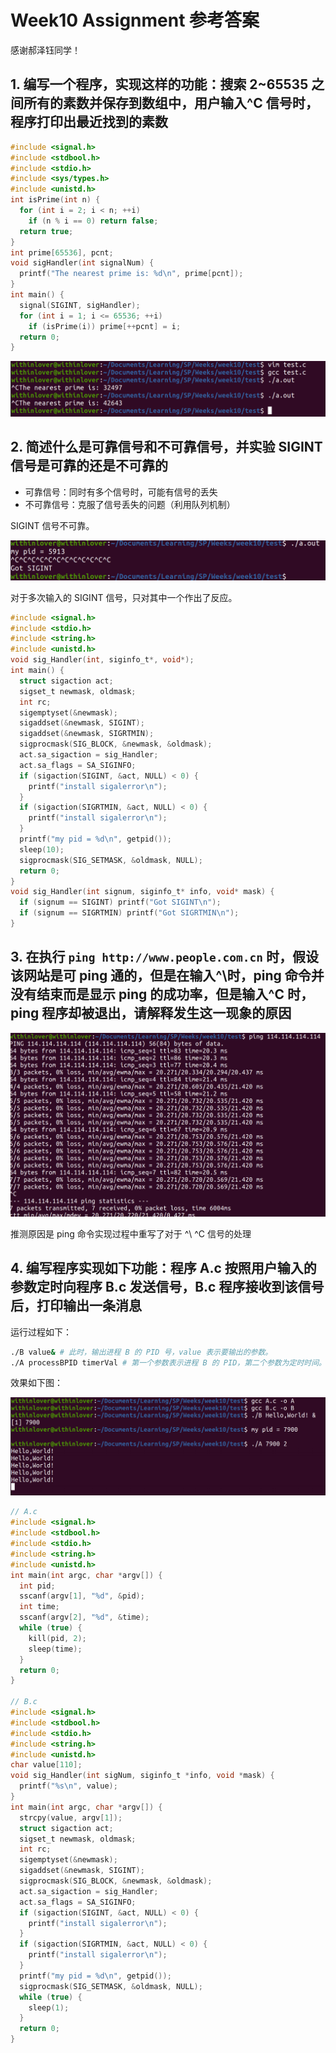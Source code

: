 # Week10 Assignment 参考答案

感谢郝泽钰同学！

## 1. 编写一个程序，实现这样的功能：搜索 2~65535 之间所有的素数并保存到数组中，用户输入^C 信号时，程序打印出最近找到的素数

```c
#include <signal.h>
#include <stdbool.h>
#include <stdio.h>
#include <sys/types.h>
#include <unistd.h>
int isPrime(int n) {
  for (int i = 2; i < n; ++i)
    if (n % i == 0) return false;
  return true;
}
int prime[65536], pcnt;
void sigHandler(int signalNum) {
  printf("The nearest prime is: %d\n", prime[pcnt]);
}
int main() {
  signal(SIGINT, sigHandler);
  for (int i = 1; i <= 65536; ++i)
    if (isPrime(i)) prime[++pcnt] = i;
  return 0;
}
```

![fig](img/2021-06-17-20-21-12.png)

## 2. 简述什么是可靠信号和不可靠信号，并实验 SIGINT 信号是可靠的还是不可靠的

- 可靠信号：同时有多个信号时，可能有信号的丢失
- 不可靠信号：克服了信号丢失的问题（利⽤队列机制）

SIGINT 信号不可靠。

![fig](img/2021-06-17-20-21-44.png)

对于多次输⼊的 SIGINT 信号，只对其中⼀个作出了反应。

```c
#include <signal.h>
#include <stdio.h>
#include <string.h>
#include <unistd.h>
void sig_Handler(int, siginfo_t*, void*);
int main() {
  struct sigaction act;
  sigset_t newmask, oldmask;
  int rc;
  sigemptyset(&newmask);
  sigaddset(&newmask, SIGINT);
  sigaddset(&newmask, SIGRTMIN);
  sigprocmask(SIG_BLOCK, &newmask, &oldmask);
  act.sa_sigaction = sig_Handler;
  act.sa_flags = SA_SIGINFO;
  if (sigaction(SIGINT, &act, NULL) < 0) {
    printf("install sigalerror\n");
  }
  if (sigaction(SIGRTMIN, &act, NULL) < 0) {
    printf("install sigalerror\n");
  }
  printf("my pid = %d\n", getpid());
  sleep(10);
  sigprocmask(SIG_SETMASK, &oldmask, NULL);
  return 0;
}
void sig_Handler(int signum, siginfo_t* info, void* mask) {
  if (signum == SIGINT) printf("Got SIGINT\n");
  if (signum == SIGRTMIN) printf("Got SIGRTMIN\n");
}
```

## 3. 在执行 `ping http://www.people.com.cn` 时，假设该网站是可 ping 通的，但是在输入^\时，ping 命令并没有结束而是显示 ping 的成功率，但是输入^C 时，ping 程序却被退出，请解释发生这一现象的原因

![fig](img/2021-06-17-20-23-21.png)

推测原因是 ping 命令实现过程中重写了对于 ^\ ^C 信号的处理

## 4. 编写程序实现如下功能：程序 A.c 按照用户输入的参数定时向程序 B.c 发送信号，B.c 程序接收到该信号后，打印输出一条消息

运行过程如下：

```sh
./B value& # 此时，输出进程 B 的 PID 号，value 表示要输出的参数。
./A processBPID timerVal # 第一个参数表示进程 B 的 PID，第二个参数为定时时间。
```

效果如下图：

![fig](img/2021-06-17-20-24-15.png)

```c
// A.c
#include <signal.h>
#include <stdbool.h>
#include <stdio.h>
#include <string.h>
#include <unistd.h>
int main(int argc, char *argv[]) {
  int pid;
  sscanf(argv[1], "%d", &pid);
  int time;
  sscanf(argv[2], "%d", &time);
  while (true) {
    kill(pid, 2);
    sleep(time);
  }
  return 0;
}

// B.c
#include <signal.h>
#include <stdbool.h>
#include <stdio.h>
#include <string.h>
#include <unistd.h>
char value[110];
void sig_Handler(int sigNum, siginfo_t *info, void *mask) {
  printf("%s\n", value);
}
int main(int argc, char *argv[]) {
  strcpy(value, argv[1]);
  struct sigaction act;
  sigset_t newmask, oldmask;
  int rc;
  sigemptyset(&newmask);
  sigaddset(&newmask, SIGINT);
  sigprocmask(SIG_BLOCK, &newmask, &oldmask);
  act.sa_sigaction = sig_Handler;
  act.sa_flags = SA_SIGINFO;
  if (sigaction(SIGINT, &act, NULL) < 0) {
    printf("install sigalerror\n");
  }
  if (sigaction(SIGRTMIN, &act, NULL) < 0) {
    printf("install sigalerror\n");
  }
  printf("my pid = %d\n", getpid());
  sigprocmask(SIG_SETMASK, &oldmask, NULL);
  while (true) {
    sleep(1);
  }
  return 0;
}
```
